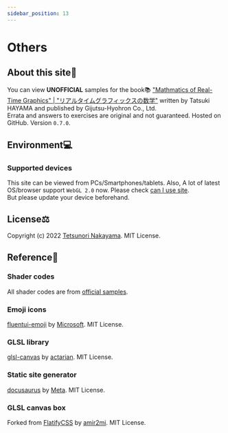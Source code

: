 ```yaml
---
sidebar_position: 13
---
```


# Others

## About this site📝
You can view **UNOFFICIAL** samples for the book📚 ["Mathmatics of Real-Time Graphics" | "リアルタイムグラフィックスの数学"](https://gihyo.jp/book/2022/978-4-297-13034-3) written by Tatsuki HAYAMA and published by Gijutsu-Hyohron Co., Ltd.  
Errata and answers to exercises are original and not guaranteed.
Hosted on GitHub. Version `0.7.0`. 

## Environment💻
### Supported devices
This site can be viewed from PCs/Smartphones/tablets.
Also, A lot of latest OS/browser support `WebGL 2.0` now. Please check [can I use site](https://caniuse.com/webgl2).  
But please update your device beforehand.

## License⚖️
Copyright (c) 2022 [Tetsunori Nakayama](https://github.com/tetunori). MIT License.

## Reference📖
### Shader codes
All shader codes are from [official samples](https://gihyo.jp/book/2022/978-4-297-13034-3/support).

### Emoji icons
[fluentui-emoji](https://github.com/microsoft/fluentui-emoji) by [Microsoft](https://github.com/microsoft). MIT License.

### GLSL library
[glsl-canvas](https://github.com/actarian/glsl-canvas) by [actarian](https://github.com/actarian). MIT License.

### Static site generator
[docusaurus](https://github.com/facebook/docusaurus) by [Meta](https://github.com/facebook). MIT License.

### GLSL canvas box
Forked from [FlatifyCSS](https://flatifycss.com/) by [amir2mi](https://github.com/amir2mi). MIT License.
